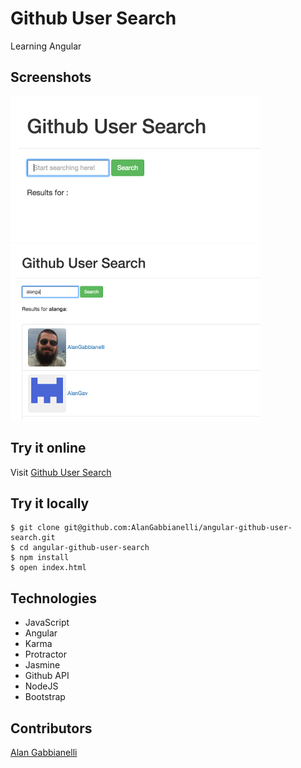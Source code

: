 Github User Search
==================

Learning Angular

Screenshots
-----------
![Homepage with no search, just title, input field and search button](./images/screenshot_1.png?raw=true)
![Homepage showing searching results](./images/screenshot_2.png?raw=true)

Try it online
-------------
Visit [Github User Search](https://angular-github.herokuapp.com/)

Try it locally
--------------
```
$ git clone git@github.com:AlanGabbianelli/angular-github-user-search.git
$ cd angular-github-user-search
$ npm install
$ open index.html
```

Technologies
-------------
- JavaScript
- Angular
- Karma
- Protractor
- Jasmine
- Github API
- NodeJS
- Bootstrap

Contributors
-------------
[Alan Gabbianelli](https://github.com/AlanGabbianelli)
